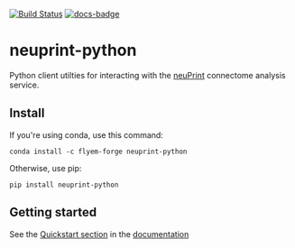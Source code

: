 [![Build Status](https://travis-ci.com/connectome-neuprint/neuprint-python.svg?branch=master)](https://travis-ci.com/connectome-neuprint/neuprint-python)
[![docs-badge](docs/source/_static/docs-badge.svg)][docs]

neuprint-python
===============

Python client utilties for interacting with the [neuPrint][neuprint] connectome analysis service.

[neuprint]: https://neuprint.janelia.org

## Install

If you're using conda, use this command:

```shell
conda install -c flyem-forge neuprint-python
```

Otherwise, use pip:

```shell
pip install neuprint-python
```

## Getting started

See the [Quickstart section][quickstart] in the [documentation][docs]

[docs]: http://connectome-neuprint.github.io/neuprint-python/docs/
[quickstart]: http://connectome-neuprint.github.io/neuprint-python/docs/quickstart.html

